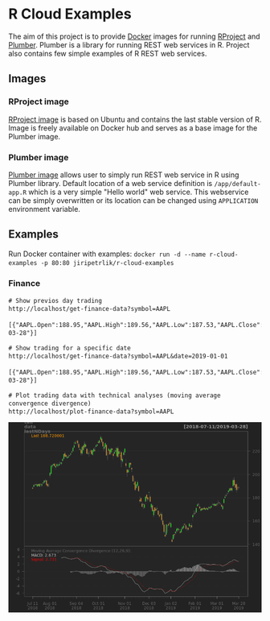 # R Cloud Examples

The aim of this project is to provide [Docker](https://www.docker.com)
images for running [RProject](https://www.r-project.org) and 
[Plumber](https://www.rplumber.io). Plumber is a library for running
REST web services in R. Project also contains few simple
examples of R REST web services.

## Images

### RProject image

[RProject image](https://hub.docker.com/r/jiripetrlik/rproject)
is based on Ubuntu and contains the last stable version
of R. Image is freely available on Docker hub and serves as
a base image for the Plumber image.

### Plumber image

[Plumber image](https://hub.docker.com/r/jiripetrlik/rproject-plumber)
allows user to simply run REST web service in R using
Plumber library. Default location of a web service definition
is `/app/default-app.R` which is a very simple "Hello world"
web service. This webservice can be simply overwritten or
its location can be changed using `APPLICATION`
environment variable.

## Examples

Run Docker container with examples: `docker run -d --name r-cloud-examples -p 80:80
jiripetrlik/r-cloud-examples`

### Finance

```
# Show previos day trading
http://localhost/get-finance-data?symbol=AAPL

[{"AAPL.Open":188.95,"AAPL.High":189.56,"AAPL.Low":187.53,"AAPL.Close":188.72,"AAPL.Volume":20639200,"AAPL.Adjusted":188.72,"_row":"2019-03-28"}]
```

```
# Show trading for a specific date
http://localhost/get-finance-data?symbol=AAPL&date=2019-01-01

[{"AAPL.Open":188.95,"AAPL.High":189.56,"AAPL.Low":187.53,"AAPL.Close":188.72,"AAPL.Volume":20639200,"AAPL.Adjusted":188.72,"_row":"2019-03-28"}]
```

```
# Plot trading data with technical analyses (moving average convergence divergence)
http://localhost/plot-finance-data?symbol=AAPL
```

![screenshot](img/plot-finance-data.png)
